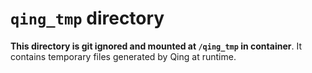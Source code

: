 # `qing_tmp` directory

**This directory is git ignored and mounted at `/qing_tmp` in container**. It contains temporary files generated by Qing at runtime.
